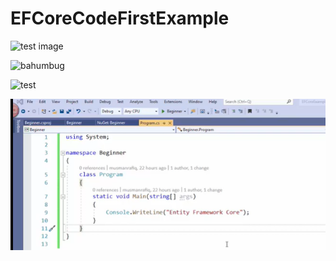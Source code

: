 # EFCoreCodeFirstExample  
  
![test image](../EFCoreCodeFirstExample/Images/test.png "Mouse over test file text")  

<img src="../EFCoreCodeFirstExample/Images/test.png" alt="bahumbug">  

![test](https://user-images.githubusercontent.com/4861265/207787700-74156713-4362-42fd-806e-399ac1e63a5a.png)

![test](<https://raw.githubusercontent.com/floppydisk525/EFCoreCodeFirstExample/master/EFCoreCodeFirstExample/Images/test.png> "why, the link works??")
